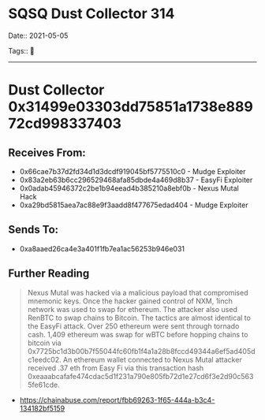 # SQSQ Dust Collector 314

Date:: 2021-05-05

Tags:: 🔑

---

# Dust Collector 0x31499e03303dd75851a1738e88972cd998337403


## Receives From:

- 0x66cae7b37d2fd34d1d3dcdf919045bf5775510c0 - Mudge Exploiter
- 0x83a2eb63b6cc296529468afa85dbde4a469d8b37 - EasyFi Exploiter
- 0x0adab45946372c2be1b94eead4b385210a8ebf0b - Nexus Mutal Hack 
- 0xa29bd5815aea7ac88e9f3aadd8f477675edad404 - Mudge Exploiter


## Sends To:

- 0xa8aaed26ca4e3a401f1fb7ea1ac56253b946e031



## Further Reading

> Nexus Mutal was hacked via a malicious payload that compromised mnemonic keys. Once the hacker gained control of NXM, 1inch network was used to swap for ethereum. The attacker also used RenBTC to swap chains to Bitcoin. The tactics are almost identical to the EasyFi attack. Over 250 ethereum were sent through tornado cash. 1,409 ethereum was swap for wBTC before hopping chains to bitcoin via 0x7725bc1d3b00b7f55044fc60fb1f4a1a28b8fccd49344a6ef5ad405dc1eedc02. An ethereum wallet connected to Nexus Mutal attacker received .37 eth from Easy Fi via this transaction hash 0xeaaabcafafe474cdac5d1f231a790e805fb72d1e27cd6f3e2d90c5635fe61cde.

- https://chainabuse.com/report/fbb69263-1f65-444a-b3c4-134182bf5159
